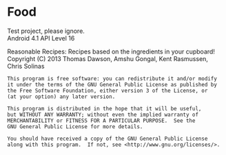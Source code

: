 Food
====
Test project, please ignore. <br />
Android 4.1 API Level 16

  Reasonable Recipes: Recipes based on the ingredients in your cupboard!
	Copyright (C) 2013 Thomas Dawson, Amshu Gongal, Kent Rasmussen, Chris Solinas

	This program is free software: you can redistribute it and/or modify
	it under the terms of the GNU General Public License as published by
	the Free Software Foundation, either version 3 of the License, or
	(at your option) any later version.

	This program is distributed in the hope that it will be useful,
	but WITHOUT ANY WARRANTY; without even the implied warranty of
	MERCHANTABILITY or FITNESS FOR A PARTICULAR PURPOSE.  See the
	GNU General Public License for more details.

	You should have received a copy of the GNU General Public License
	along with this program.  If not, see <http://www.gnu.org/licenses/>.
